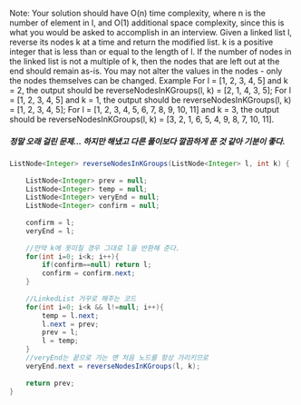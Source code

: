 Note: Your solution should have O(n) time complexity, where n is the number of element in l, and O(1) additional space complexity, since this is what you would be asked to accomplish in an interview.
Given a linked list l, reverse its nodes k at a time and return the modified list. k is a positive integer that is less than or equal to the length of l. If the number of nodes in the linked list is not a multiple of k, then the nodes that are left out at the end should remain as-is.
You may not alter the values in the nodes - only the nodes themselves can be changed.
Example
For l = [1, 2, 3, 4, 5] and k = 2, the output should be
reverseNodesInKGroups(l, k) = [2, 1, 4, 3, 5];
For l = [1, 2, 3, 4, 5] and k = 1, the output should be
reverseNodesInKGroups(l, k) = [1, 2, 3, 4, 5];
For l = [1, 2, 3, 4, 5, 6, 7, 8, 9, 10, 11] and k = 3, the output should be
reverseNodesInKGroups(l, k) = [3, 2, 1, 6, 5, 4, 9, 8, 7, 10, 11].

##### 정말 오래 걸린 문제... 하지만 해냈고 다른 풀이보다 깔끔하게 푼 것 같아 기분이 좋다.

```java
ListNode<Integer> reverseNodesInKGroups(ListNode<Integer> l, int k) {
   
    ListNode<Integer> prev = null;
    ListNode<Integer> temp = null;
    ListNode<Integer> veryEnd = null;
    ListNode<Integer> confirm = null;
    
    confirm = l;
    veryEnd = l;
    
    //만약 k에 못미칠 경우 그대로 l을 반환해 준다.
    for(int i=0; i<k; i++){
        if(confirm==null) return l;
        confirm = confirm.next;        
    } 
    
    //LinkedList 거꾸로 해주는 코드
    for(int i=0; i<k && l!=null; i++){
        temp = l.next;
        l.next = prev;
        prev = l;
        l = temp;        
    }
    //veryEnd는 끝으로 가는 맨 처음 노드를 항상 가리키므로
    veryEnd.next = reverseNodesInKGroups(l, k);
    
    return prev; 
}
```